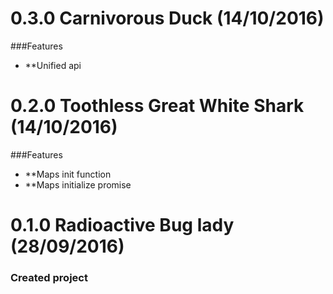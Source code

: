 <a name="0.3.0"></a>
# 0.3.0 Carnivorous Duck (14/10/2016)

###Features
* **Unified api

<a name="0.2.0"></a>
# 0.2.0 Toothless Great White Shark (14/10/2016)

###Features
* **Maps init function
* **Maps initialize promise

<a name="0.1.0"></a>
# 0.1.0 Radioactive Bug lady (28/09/2016)

### Created project
